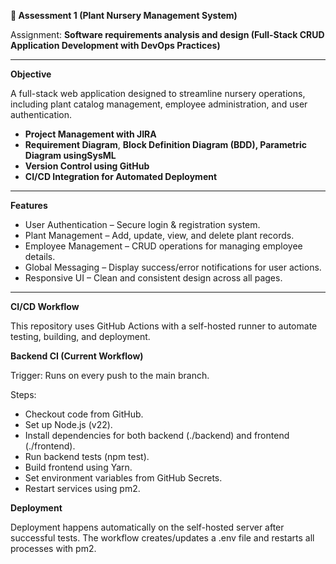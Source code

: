 
**🌱 Assessment 1 (Plant Nursery Management System)**

Assignment: **Software requirements analysis and design (**Full-Stack CRUD Application Development with DevOps Practices**)**


---

**Objective**

A full-stack web application designed to streamline nursery operations, including plant catalog management, employee administration, and user authentication.

* **Project Management with JIRA**
* **Requirement Diagram**, **Block Definition Diagram (**BDD), Parametric Diagram using**SysML**
* **Version Control using GitHub**
* **CI/CD Integration for Automated Deployment**

---

**Features**
* User Authentication – Secure login & registration system.
* Plant Management – Add, update, view, and delete plant records.
* Employee Management – CRUD operations for managing employee details.
* Global Messaging – Display success/error notifications for user actions.
* Responsive UI – Clean and consistent design across all pages.

---

**CI/CD Workflow**

This repository uses GitHub Actions with a self-hosted runner to automate testing, building, and deployment.

**Backend CI (Current Workflow)**

Trigger: Runs on every push to the main branch.

Steps:

* Checkout code from GitHub.
* Set up Node.js (v22).
* Install dependencies for both backend (./backend) and frontend (./frontend).
* Run backend tests (npm test).
* Build frontend using Yarn.
* Set environment variables from GitHub Secrets.
* Restart services using pm2.

**Deployment**

Deployment happens automatically on the self-hosted server after successful tests.
The workflow creates/updates a .env file and restarts all processes with pm2.
